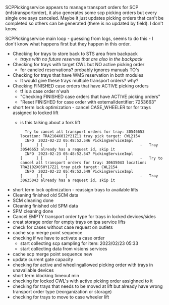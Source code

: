 
SCPPickingservice appears to manage transport orders for SCP (mfstransportorder), it also generates some scp picking orders but every single one says canceled. Maybe it just updates picking orders that can't be completed so others can be generated (there is no updated by field). I don't know.

SCPPickingservice main loop - guessing from logs, seems to do this -
I don't know what happens first but they happen in this order.

- Checking for trays to store back to STS area from backpack
    - *trays with no future reserves that are also in the backpack*
- Checking for trays with target CWL but NO active picking order
    - for cancled reservations? probably ignores manuals TO's
- Checking for trays that have WMS reservation in both modules
    - It would give these trays multiple transport orders? why?
- Checking FINISHED case orders that have ACTIVE picking orders
    - tf is a case order n'wah
    - "Checking FINISHED case orders that have ACTIVE picking orders"
    - "Reset FINISHED for case order with externalIdentifier: 7253663"
- short term lock optimization - cancel CASE_WHEELER tor for trays assigned to locked lift
    - is this talking about a fork lift
    
            Try to cancel all transport orders for tray: 30546653 location: TRA2104X012Y21Z11 tray pick target: CWL2154
            INFO  2023-02-23 05:48:52.546 PickingServiceImpl             [      ] [          ]                                -   Tray 30546653 already has a request id, skip it
            INFO  2023-02-23 05:48:52.547 PickingServiceImpl             [      ] [          ]                                -   Try to cancel all transport orders for tray: 30635043 location: TRA2102X050Y17Z21 tray pick target: CWL2154
            INFO  2023-02-23 05:48:52.549 PickingServiceImpl             [      ] [          ]                                -   Tray 30635043 already has a request id, skip it


- short term lock optimization - reassign trays to available lifts
- Cleaning finished old SCM data
- SCM cleaning done
- Cleaning finished old SPM data
- SPM cleaning done
- Cancel EMPTY transport order type for trays in locked devices/sides
- creat storage order for empty trays on tpa service lifts
- check for cases without case request on outlets
- cache scp merge point sequence
- checking if we have to activate a case order
    - start collecting scp sampling for item: 2023/02/23 05:33
    - start collecting data from visions services
- cache scp merge point sequence new
- update current gate capacity
- checking for active and wheelingallowed picking order with trays in unavailable devices
- short term blocking timeout min
- checking for locked CWL's with active picking order assighned to it
- checking for trays that needs to be moved at lift but already have wrong transport order type (reorganization or storage)
- checking for trays to move to case wheeler lift 

